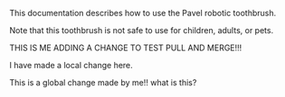 This documentation describes how to use the Pavel robotic
toothbrush.

Note that this toothbrush is not safe to use for children,
adults, or pets.

THIS IS ME ADDING A CHANGE TO TEST PULL AND MERGE!!!


I have made a local change here.

This is a global change made by me!! what is this?
